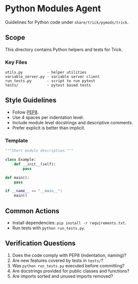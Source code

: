 # Python Modules Agent

Guidelines for Python code under `share/trick/pymods/trick`.

## Scope
This directory contains Python helpers and tests for Trick.

### Key Files
```
utils.py           - helper utilities
variable_server.py - variable server client
run_tests.py       - script to run pytest
tests/             - pytest based tests
```

## Style Guidelines
- Follow [PEP8](https://peps.python.org/pep-0008/).
- Use 4 spaces per indentation level.
- Include module level docstrings and descriptive comments.
- Prefer explicit is better than implicit.

### Template
```python
"""Short module description."""

class Example:
    def __init__(self):
        pass

def main():
    pass

if __name__ == "__main__":
    main()
```

## Common Actions
- Install dependencies: `pip install -r requirements.txt`.
- Run tests with `python run_tests.py`.

## Verification Questions
1. Does the code comply with PEP8 (indentation, naming)?
2. Are new features covered by tests in `tests/`?
3. Was `python run_tests.py` executed before committing?
4. Are docstrings provided for public classes and functions?
5. Are imports sorted and unused imports removed?
